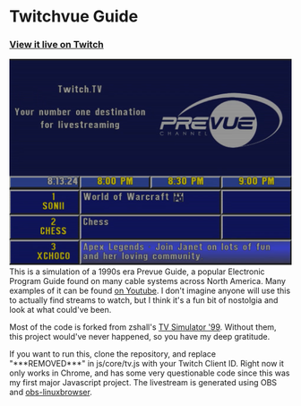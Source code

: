 # Twitchvue Guide
### [View it live on Twitch](https://www.twitch.tv/prevueguide)
![Twitchvue Guide Screenshot](img/Screenshot.png)
This is a simulation of a 1990s era Prevue Guide, a popular Electronic Program Guide found on many cable systems across North America. Many examples of it can be found [on Youtube](https://youtu.be/YyG_ogytL74?t=52). I don't imagine anyone will use this to actually find streams to watch, but I think it's a fun bit of nostolgia and look at what could've been.

Most of the code is forked from zshall's [TV Simulator '99](https://github.com/zshall/program-guide). Without them, this project would've never happened, so you have my deep gratitude. 

If you want to run this, clone the repository, and replace "\*\*\*REMOVED\*\*\*" in js/core/tv.js with your Twitch Client ID. Right now it only works in Chrome, and has some very questionable code since this was my first major Javascript project. The livestream is generated using OBS and [obs-linuxbrowser](https://github.com/bazukas/obs-linuxbrowser).
